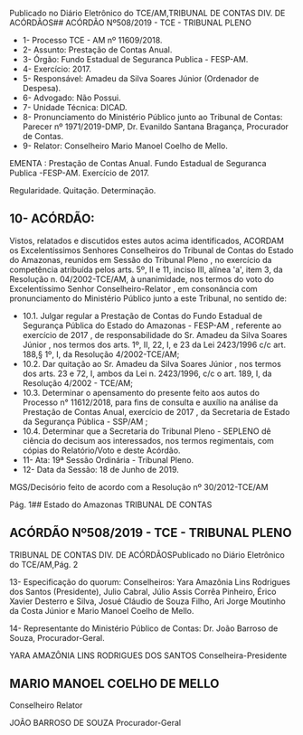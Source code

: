 Publicado  no  Diário  Eletrônico do TCE/AM,TRIBUNAL DE CONTAS DIV. DE ACÓRDÃOS## ACÓRDÃO Nº508/2019 - TCE - TRIBUNAL PLENO

- 1- Processo TCE - AM nº 11609/2018.
- 2- Assunto: Prestação de Contas Anual.
- 3- Órgão: Fundo Estadual de Seguranca Publica - FESP-AM.
- 4- Exercício: 2017.
- 5- Responsável: Amadeu da Silva Soares Júnior (Ordenador de Despesa).
- 6- Advogado: Não Possui.
- 7- Unidade Técnica: DICAD.
- 8- Pronunciamento  do  Ministério  Público  junto  ao  Tribunal  de  Contas: Parecer  nº 1971/2019-DMP, Dr. Evanildo Santana Bragança, Procurador de Contas.
- 9- Relator: Conselheiro Mario Manoel Coelho de Mello.

EMENTA : Prestação de Contas Anual. Fundo Estadual de Seguranca Publica -FESP-AM. Exercício de 2017.

Regularidade. Quitação. Determinação.

## 10-  ACÓRDÃO:

Vistos, relatados e discutidos estes autos acima identificados, ACORDAM os Excelentíssimos Senhores Conselheiros do Tribunal de Contas do Estado do Amazonas, reunidos em Sessão do Tribunal Pleno , no exercício da competência atribuída pelos arts. 5º, II e 11, inciso III, alínea 'a', item 3, da Resolução n. 04/2002-TCE/AM, à unanimidade, nos termos do voto do Excelentíssimo Senhor Conselheiro-Relator , em consonância com pronunciamento do Ministério Público junto a este Tribunal, no sentido de:

- 10.1. Julgar  regular a  Prestação  de  Contas  do Fundo  Estadual  de Segurança Pública do Estado do Amazonas - FESP-AM , referente ao exercício de 2017 ,  de  responsabilidade do Sr. Amadeu da Silva Soares  Júnior , nos  termos  dos  arts.  1º,  II,  22,  I,  e  23  da  Lei 2423/1996 c/c art. 188,§ 1º, I, da Resolução 4/2002-TCE/AM;
- 10.2. Dar quitação ao Sr. Amadeu da Silva Soares Júnior ,  nos  termos dos arts. 23 e 72, I, ambos da Lei n. 2423/1996, c/c o art. 189, I, da Resolução 4/2002 - TCE/AM;
- 10.3. Determinar o apensamento do presente feito aos autos do Processo n° 11612/2018, para fins de consulta e auxílio na análise da Prestação de  Contas  Anual,  exercício  de 2017 ,  da Secretaria  de  Estado  da Segurança Pública - SSP/AM ;
- 10.4. Determinar que  a Secretaria  do  Tribunal  Pleno  - SEPLENO dê ciência  do decisum aos  interessados,  nos  termos  regimentais,  com cópias do Relatório/Voto e deste Acórdão.
- 11-  Ata: 19ª Sessão Ordinária - Tribunal Pleno.
- 12-  Data da Sessão: 18 de Junho de 2019.

MGS/Decisório feito de acordo com a Resolução nº 30/2012-TCE/AM

Pág. 1## Estado do Amazonas TRIBUNAL DE CONTAS

## ACÓRDÃO Nº508/2019 - TCE - TRIBUNAL PLENO

TRIBUNAL DE CONTAS DIV. DE ACÓRDÃOSPublicado  no  Diário  Eletrônico do TCE/AM,Pág. 2

13-  Especificação  do  quorum: Conselheiros: Yara  Amazônia  Lins  Rodrigues  dos Santos (Presidente), Julio Cabral, Júlio Assis Corrêa Pinheiro, Érico Xavier Desterro e Silva,  Josué  Cláudio  de  Souza  Filho,  Ari  Jorge  Moutinho  da  Costa  Júnior  e  Mario Manoel Coelho de Mello.

14-  Representante  do  Ministério  Público  de  Contas: Dr. João  Barroso  de  Souza, Procurador-Geral.

YARA AMAZÔNIA LINS RODRIGUES DOS SANTOS Conselheira-Presidente

## MARIO MANOEL COELHO DE MELLO

Conselheiro Relator

JOÃO BARROSO DE SOUZA Procurador-Geral